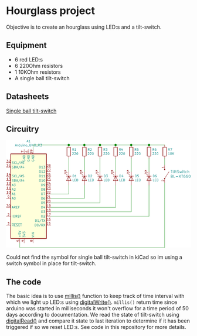 # Hourglass project
Objective is to create an hourglass using LED:s and a tilt-switch.

## Equipment
- 6 red LED:s
- 6 220Ohm resistors
- 1 10KOhm resistors
- A single ball tilt-switch
  
## Datasheets 
[Single ball tilt-switch](https://www.arduino.cc/documents/datasheets/TiltSensor.PDF)

## Circuitry

![Circuitry](./img/hourglass.svg)

Could not find the symbol for single ball tilt-switch in kiCad so im using a switch symbol in place for tilt-switch. 

## The code
The basic idea is to use [millis()](https://www.arduino.cc/reference/en/language/functions/time/millis/) function to keep track of time interval with which we light up LED:s using [digitalWrite()](https://www.arduino.cc/reference/en/language/functions/digital-io/digitalwrite/). `millis()` return time since arduino was started in milliseconds it won't overflow for a time period of 50 days according to documentation. We read the state of tilt-switch using  [digitalRead()](https://www.arduino.cc/reference/en/language/functions/digital-io/digitalread/) and compare it state to last iteration to determine if it has been triggered if so we reset LED:s. See code in this repository for more details.